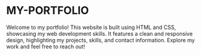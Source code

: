 # MY-PORTFOLIO
Welcome to my portfolio! This website is built using HTML and CSS, showcasing my web development skills. It features a clean and responsive design, highlighting my projects, skills, and contact information. Explore my work and feel free to reach out!
